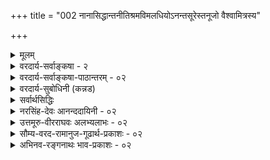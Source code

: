 +++
title = "002 नानासिद्धान्तनीतिश्रमविमलधियोऽनन्तसूरेस्तनूजो वैश्वामित्रस्य"

+++
<details><summary>मूलम्</summary>

नानासिद्धान्तनीतिश्रमविमलधियोऽनन्तसूरेस्तनूजो वैश्वामित्रस्य पौत्रो विततमखविधेः पुण्डरीकाक्षसूरेः ।  
श्रुत्वा रामानुजार्यात्सदसदपि ततस्तत्त्वमुक्ताकलापं व्यातानीद्वेङ्कटेशो वरदगुरुकृपालम्भितोद्दामभूमा ॥ २ ॥
</details>

<details><summary>वरदार्य-सर्वाङ्कषा - २</summary>

[[3]]



कर्तृ-वैशिष्ट्यं प्रतिपादयति, उपादेयत्वोपयोगितया, नानेत्यादिना ।  

**नाना** =अनेके **सिद्धान्ताः** = आस्तिकनास्तिकपक्षभेदाः,  
तेषां **नीतयः** = न्यायाः सत्तर्कदुस्तर्कात्मकाः,  
ताषु **श्रमात्** = परिश्रमात् **विमला** = निर्मला धीः यस्य तादृशस्य  
**अनन्तसूरेः तनूजः**, 

तथा **विततानाम्** = विस्तृतानाम् **मखानाम्** = यज्ञानां **विधाः** = प्रकाराः यस्य, अनेक-यज्ञानुष्ठान-परस्य **वैश्वामित्रस्य** = विश्वामित्रगोत्रोद्भवस्य, इदम् अनन्तसूरेर् अपि विशेषणं वा, **पुण्डरीकाक्षसूरेः** = पुण्डरीकाक्षयज्वनः **पौत्रः**, 

**वरदगुरुः** = वात्स्य-वरदाचार्यनामकः प्राचार्यः, तस्य **कृपया** = अनुग्रहेण **लम्भितः** = प्रापितः **उद्दामः** = निरतिशयः **भूमा** = महत्त्वं यस्य, तादृशः 

**वेङ्कटेशः** = वेङ्कटनाथः,  
**रामानुजार्यात्** =आत्रेयरामानुजाचार्यात्  
(वादिरूपाणां हंसानां कृते **अम्बुवाहः** = मेघः॥) 'वादिहंसाम्बुद' बिरुदात् 'अप्पिल्लार्' इति द्राविड-नामधेयात् स्व-मातुलात् सत् **असदपि** = हेयोपादेयानि सर्वाण्य् अपि **श्रुत्वा** = गुरुमुखादेव गृहीत्वा 

ततः तद्-बलाद् एव **तत्त्वमुक्ता-कलापम्** = एतन्नामकमिमं ग्रन्थं **व्यातानीत्** = अकरोत् । 

असद् अपि श्रुत्वेति पूर्वपक्षाभिप्रायेण ।  
त्यागार्थम् असत्-पदार्थ-ज्ञानम् अप्यावश्यकम् ।  

वरद-गुर्व् इत्य्-आदि । अत्रेयमाख्यायिका -  
आत्रेय-रामानुजाचार्यो ऽयं कदाचित् स्वभागिनेयम् एतद्-ग्रन्थ-कारम्  
अनतीत-पञ्च-हायनं स्व-गुरोः वात्स्य-श्री-वरदाचार्यस्य समीपं सहानयत् ।  
तदात्वे, एतद्-वर्चः-प्रभृति वीक्ष्यातीव-प्रसन्नः परम-गुरुः सः  

> 'प्रतिष्ठापित-वेदान्तः  
प्रतिक्षिप्त-बहिर्-मतः ।  
भूयास् त्रैविद्य-मान्यस् त्वं  
भूरि-कल्याण-भाजनम् ॥' 

इत्य् अन्वग्रहीद् इति । 

तदिदं स्मरत्य् अनेन विशेषणेन ॥ 

[[9]]

तादृश-परम-गुर्व्-अनुग्रहानुरूपं सर्वम् उत्तर-काले समभूद्  
इति ज्ञायते - 

> 'निर्विष्टं यति-सार्वभौम-वचसाम् आवृत्तिभिर् यौवनं  
निर्धूतेतर-पारतन्त्र्य-निरया नीतास् सुखं वासराः ।  
अङ्गीकृत्य सतां प्रसत्तिम्, असतां गर्वोऽपि निर्वापितः  
शेषायुष्य् अपि शेषि-दम्पति-दया-दीक्षाम् उदीक्षामहे ॥' (र.त्र.सा. 32 ) 

इत्यनेनैतद्-ग्रन्थकार-वचनेन । 

> ननु 'नानासिद्धान्त' इति कथम्?  
सिद्धान्तपदं हि अन्तिम-निर्णय-वाचि ।  
निर्णयेऽन्तिमत्वं नाम पुनर्-अविचाल्यत्वम् ।  
तादृशो निर्णयो नाना कथं भवेत् ?  

वस्तुनि विकल्पायोगात् । 

> ननु – 
>
> > परिव्राट्-कामुक-शुनाम्  
एकस्यां प्रमदा-तनौ ।  
कुणपः कामिनी भक्ष्यम्  
इति तिस्रो विकल्पनाः ॥ 
>
> इत्य् एकस्मिन् वस्तुनि विविध-धर्माणां कल्पितत्व-दर्शनात्  
वस्तुनि विकल्पायोगाद् इति कथम्? 

इति चेत्;  
तर्हि मतानि भिद्येरन् कामं मतिभेदात् ।  

> सिद्धान्ताः कथं भिद्येरन् ?  
किं मत-सिद्धान्त-पदे पर्याये ?  

दृश्यन्ते किल सिद्धान्ता नानाविधाः 
इति चेत्,  
तदेव कथमिति पृच्छामः ?  

वयं किं कुर्मः ?  
इति चेत्,  

अयि साधो ! मृदु-मतिं भवन्तं न पृच्छामः ।  
तिष्ठ त्वं किञ्चिदिव पार्श्वतः ।  
भवत्-कूट-स्थान् प्रौढान् एव पृच्छामः ।  
अत्रैवं चिन्त्यताम् । 

'एकस्यां प्रमदातनौ' इत्यनेन किम् उच्यते ?  
एकत्व-प्रमदात्वादिकम् अपि हि धर्मः ।  
किं तेऽपि कल्पिताः?  
अनादि-वासना-कल्पनाधिष्ठान-गतास् ते धर्माः  
कथं ताभिर् एव वासनाभिः कल्प्येरन् ?  
ननु एक एव मृत्-पिण्डः घट-शराव-मणिकादि-नानाविधविकल्पव्यवहारहेतुर्दृश्यत एवेति चेत्; तक एव घटः पटकुड्यकुसूलादिविकल्पहेतुर्भवतु ! न भवेदेव, घटपटादीनामेकोपादानकत्वाभावात् । मृत्पिण्डघटादयस्तु न . तथा, तेषामेकोपादनकत्वादिति चेत्; सत्यम्, आगत एव त्वं समीपम् । किन्तु इह 'पिण्ड' इति मा वोचः, 'मृत्' इत्येव वद । सैव खलूपादानम्, घटादावनुवृत्तिदर्शनात् । पिण्डत्वं तु निवर्तत एव । एवञ्चक्रीडा 

[[4]]


उपादानोपादेयभावस्थले, वस्तुन्यपि विकल्पो भवत्येव कक्ष्याभेदेन । एवमेव 'एकमेवाद्वितीयम्' 'तदैक्षत बहुस्याम्' इत्यादि किल श्रूयते । एवञ्च घटशरावादिकं मृदुपादानकं यथा, तथा घटपटादिकमपि पृथिव्युपादानकमेव । एवञ्च कस्याञ्चित् कक्ष्यायां घटपटौ भिन्नोपादानकौ । कस्याञ्चित्तु एकोपादानकौ । एवं मृत् घटोऽपि भवेत्, शरावोऽपि भवेत् । अतश्च उपादानोपादेयभावस्थले कक्ष्याभेदेन विविधाः कल्पा भवन्त्येव । अत एव च तत्तत्कक्ष्यादृष्ट्या अधिकारिभेदेन सिद्धान्ता अपि भिद्येरन् । सर्वं यत्रैकं भवति स एव तु परमः सिद्धान्तः एकः । स तु सविशेषाद्वैतमित्युक्तमनुपदम् अत्रैव सर्वश्रुतिसमन्वयात् । अन्येऽपि सन्ति पराः, परतराश्च सिद्धान्ताः । परमस्तु सिद्धान्त एक एव । अतः परपरतरदृष्ट्या 'नानासिद्धान्त' इत्यभिधानं युक्ततरम् । एवं तत्तत्सिद्धान्तानां पूर्वोत्तरावध्योरनिर्णयादेव कलहः प्रायः पण्डितानामप्येकदेशदर्शिनाम् 'अन्धदृष्टगज' न्यायेन । समग्रदर्शिनां तु 'सर्वं न्याय्यं युक्तिमत्त्वात् विदुषां किमशोभनम्' (भाग. 11-22-25) इत्यैकरस्यं भगवानेवाह । तर्हि परमतखण्डनादीनां का प्रसक्तिरिति चेत्, कुत्रचिन्मर्यादाप्रदर्शनाय, कुत्रचित् ' न हि निन्दा' न्यायेन वा विचारः कर्तव्यो भवति परमसिद्धान्तस्वरूपप्रदर्शनाय, न तु वैतण्डिकवत् खण्डनैदंपर्येण । अधिकं तत्तत्प्रकरणे भविष्यति ॥ २ ॥
</details>

<details><summary>वरदार्य-सर्वाङ्कषा-पाठान्तरम् - ०२</summary>

कर्तृवैशिष्ट्यं प्रतिपादयति उपादेयत्वोपयोगितया - नानेत्यादिना । नाना = अनेके सिद्धान्ताः = आस्तिकनास्तिकपक्षभेदाः, तेषां नीतयः = न्यायाः = सत्तर्कदुस्तर्कात्मकाः, तासु श्रमात्‌ = परिश्रमात्‌ विमला = निर्मला धीः यस्य, तादृशस्य अनन्तसूरेः तनूजः, तथा विततानाम्‌ = विस्तृतानाम्‌ मखानाम्‌ = यज्ञानां विधयः = प्रकाराः यस्य, अनेकयज्ञानुष्ठानपरस्य वैश्वामित्रस्य = विश्वामित्रगोत्रोद्भवस्य, इदम् अनन्तसुरेरपि विशेषणं वा, पुण्डरीकाक्षसूरेः = पुण्डरीकाक्षयज्वनः पौत्रः, वरदगुरुः = वात्स्यवरदाचार्यनामकः प्राचार्यः, तस्य कृपया = अनुग्रहेण लम्भितः = प्रापितः उद्दामः = निरतिशयः भूमा = महत्त्वं यस्य, तादृशः वेङ्कटेशः = वेङ्कटनाथः, रामानुजार्यात्‌ = आत्रेयरामानुजाचार्यात्‌ 'वादिहंसाम्बद'बिरुदात्‌ 'अप्पिल्लार्' इति द्राविडनामधेयात्‌ स्वमातुलात्‌ सत्‌ असदपि = हेयोपादेयानि सर्वाण्यपि श्रुत्वा = गुरुमुखादेव गृहीत्वा, ततः तद्बलादेव तत्त्वमुक्ताकलापम्‌ = एतन्नामकमिमं ग्रन्थं व्यातानीत्‌ = अकरोत्‌ । असदपि श्रुत्वेति पूर्वपक्षाभिप्रायेण । त्यागार्थम्‌ असत्पदार्थज्ञानमप्यावश्यकम्‌ । वरदगुर्वित्यादि । अत्रेयमाख्यायिका - आत्रेयरामानुजाचार्योऽयं कदाचित्‌ स्वभागिनेयम्‌ एतद्ग्रन्थकारम्‌ अनतीतपञ्चहायनं स्वगुरो: वास्यश्रीवरदाचार्यस्य समीपं सहानयत् । तदात्वे एतद्वर्चःप्रभृति वीक्ष्यातीवप्रसन्नः परमगुरुः सः 'प्रतिष्ठापितवेदान्तः प्रतिक्षिप्तबहिर्मतः । भूयास्त्रैविद्यमान्यस्त्वं भूरिकल्याणभाजनम् ॥' इत्यन्वग्रहीदिति । तदिदं स्मरत्यनेन विशेषणेन ॥  
तादृशपरमगुर्वनुग्रहानुरूपं सर्वमुत्तरकाले समभूदिति ज्ञायते - 'निर्विष्टं यतिसार्वभौमवचसामावृत्तिभिर्यौवनं निर्धूतेतरपारतन्त्र्यनिरया नीतास्सुखं वासराः । अङ्गीकृत्य सतां प्रसत्तिमसतां गर्वोऽपि निर्वापितः शेषायुष्यपि शेषिदम्पतिदयादीक्षामुदीक्षामहे ॥'(र.त्र.शा.३२) इत्यनेनैतद्ग्रन्थकारवचनेन ॥  
ननु 'नानासिद्धान्त' इति कथम्‌? सिद्धान्तपदं हि अन्तिमनिर्णयवाचि । निर्णयेऽन्तिमत्वं नाम पुनरविचाल्यत्वम्‌ । तादृशो निर्णयो नाना कथं भवेत्‌? वस्तुनि विकल्पायोगात्‌ । ननु -   
परिव्राट्कामुकशुनामेकस्यां प्रमदातनौ । कुणपः कामिनी भक्ष्यमिति तिस्रो विकल्पनाः ॥  
इत्येकस्मिन्‌ वस्तुनि विविधधर्माणां कल्पितत्वदर्शनात्‌ वस्तुनि विकल्पायोगादिति कथम्‌? इति चेत्‌ तर्हि मतानि भिद्येरन् कामं मतिभेदात्‌ । सिद्धान्ताः कथं भिद्येरन्‌? किं मतसिद्धान्तपदे पर्याये? दृश्यन्ते किल सिद्धान्ता नानाविधाः इति चेत्‌, तदेव कथमिति पृच्छामः? वयं किं कुर्मः? इति चेत्‌, अयि साधो ! मृदुमतिं भवन्तं न पृच्छामः । तिष्ठ त्वं किञ्चिदिव पार्श्वतः । भवत्कूटस्थान्‌ प्रौढानेव पृच्छामः । अत्रैव चिन्त्यताम्‌ । 'एकस्यां प्रमदातनौ' इत्यनेन किमुच्यते? एकत्वप्रमदात्वादिकमपि हि धर्मः । किं तेऽपि कल्पिताः? अनादिवासनाकल्पनाधिष्ठानगतास्ते धर्माः कथं ताभिरेव वासनाभिः कल्प्येरन्‌? ननु एक एव मृत्पिण्डः घटशरावमणिकादिनानाविधविकल्पव्यवहारहेतुर्दृश्यत एवेति चेत्‌; तर्ह्येक एव घटः पटकुड्यकृसूलादिविकल्पहेतुर्भवतु ! न भवेदेव, घटपटादीनामेकोपादानकत्वाभावात्‌ । मृत्पिण्डघटादयस्तु न तथा, तेषामेकोपादनकत्वादिति चेत्‌; सत्यम्‌, आगत एव त्वं समीपम्‌ । किन्तु इह 'पिण्ड' इति मा वोचः, 'मृत्‌' इत्येव वद्‌ । सैव खलूपादानम्‌, घटादावनुवृत्तिदर्शनात्‌ । पिण्डत्वं तु निवर्तत एव । एवञ्च उपादानोपादेयभावस्थले, वस्तुन्यपि विकल्पो भवत्येव कक्ष्याभेदेन । एवमेव 'एकमेवाद्वितीयम्‌' 'तदैक्षत बहुस्याम्‌' इत्यादि किल श्रूयते । एवञ्च घटशरावादिकं मृदुपादानकं यथा, तथा घटपटादिकमपि पृथिव्युपादानकमेव । एवञ्च कस्याञ्चित्‌ कक्ष्यायां घटपटौ भिन्नोपादानकौ । कस्याञ्चित्तु एकोपादानकौ । एवं मृत्‌ घटोऽपि भवेत्‌, शरावोऽपि भवेत्‌ । अतश्च उपादानोपादेयभावस्थले कक्ष्याभेदेन विविधाः कल्पा भवन्त्येव । अत एव च तत्तत्कक्ष्यादृष्ट्या अधिकारिभेदेन सिद्धान्ता अपि भिद्येरन्‌ । सर्वं यत्रैकं भवति स एव तु परमः सिद्धान्तः एकः । स तु सविशषद्वैतमित्यक्तमनुपदम्‌; अ्रैव सर्वश्रुतिसमन्वयात्‌ । अन्येऽपि सन्ति पराः, परतराश्च सिद्धान्ताः । परमस्तु सिद्धान्त एक एव । अतः परपरतरद्ष्ट्या 'नानासिद्धान्त' इत्यभिधानं युक्ततरम्‌ । एवं तत्तत्सिद्धान्तानां पूर्वोत्तरावध्योरनिर्णयादेव कलहः प्रायः पण्डितानामप्येकदेशदर्शिनाम्‌ 'अन्धदृष्टगज' न्यायेन । समग्रदर्शिनां तु 'सर्वं न्याय्यं युक्तिमत्वात्‌ विदुषां किमशोभनम्‌' (भाग.११-२२-२५) इत्यैकरस्यं भगवानेवाह । तर्हि परमतखण्डनादीनां का प्रसक्तिरिति चेत्‌, कुत्रचिन्मर्यादाप्रदर्शनाय, कुत्रचित्‌ 'न हि निन्दा'न्यायेन वा विचार: कर्तव्यो भवति परमसिद्धान्तस्वरूपप्रदर्शनाय, न तु वैतण्डिकवत्‌ खण्डनैदंपर्येण । अधिकं तत्तत्प्रकरणे भविष्यति ॥ २ ॥
</details>

<details><summary>वरदार्य-सुबोधिनी (कन्नड)</summary>

ग्रन्थकाररु तम्म उद्देश मत्तु वैशिष्ट्यवन्नु विवरिसुत्तारॆ - नानासिद्धान्तनीतिश्रमविमलधियः वैश्वामित्रस्य अनन्तसूरेः तनूजः - अनेकविधसिद्धान्त नीतिगळल्लि परिश्रमदिन्द स्वच्छवाद बुद्धियन्नुळ्ळवराद विश्वामित्रगोत्रद अनन्तसूरिय पुत्रनू, विततमखविधेः पुण्डरीकाक्षसूरेः पौत्रः - अनेक यज्ञगळन्नु माडिद पुण्डरीकाक्षसूरिय पौत्रनू, वरदगुरुकृपालम्भितोद्दाम भूमा - वात्स्यवरदाचार्यरु (नडादूर् अम्माळ्) ऎम्ब तन्न परमाचार्यर कृपॆयिन्द प्राप्तवाद निस्सीमवैभववन्नुळ्ळ, वेङ्कटीशः - वेङ्कटनाथनु, रामानुजार्यात् सदसदपि श्रुत्वा - आत्रेय रामानुजाचार्य(किडाम्बि अप्पुळ्ळार्)रिन्द ऒळ्ळॆयदु कॆट्टद्दॆल्लवन्नू (गुणदोषगळॆल्लवन्नू) उपदेशदिन्द तिळिदु, ततः तत्त्वमुक्ताकलापं व्यातानीत् - अदर बलदिन्द तत्त्वमुक्ताकलापवन्नु रचिसिदनु.  
    
ई आचार्यरिगॆ दॊड्डवरिट्ट हॆसरु वेङ्कटनाथ. उळिदॆल्लवू इवर बिरुदुगळु. भगवद्रामानुजरु, कुरुकेशरु, विष्णुचित्तरु, वात्स्य वरदाचार्यरु, आत्रेय रामानुजाचार्यरु, वेदान्तदेशिकरु ऎम्ब क्रमदल्लि गुरुरम्परॆयु इरुवुदु. इवर परमाचार्यराद वात्स्य वरदाचार्यरु (नडादूर् अम्माळ्) चिक्कवयस्सिनल्लि इवरन्नु नोडि भविष्यवन्नरितु 'प्रतिष्ठापितवेदान्तः प्रतिक्षिप्तबहिर्मतः । भूयास्त्रैविद्यमान्यस्त्वं भूरिकल्याणभाजनं ॥' (सकल दुर्मतगळन्नु निर्मूलन माडि वेदान्तसिद्धान्तवन्नु स्थापिसि ऎल्ल श्रेयस्सुगळिगू नीनु पात्रनागुवागु) ऎन्दु आशीर्वाद माडिदरॆन्दु इवर चरित्रॆयल्लिदॆ. इदन्नु 'वरदगुरुकृपालम्भितोद्दामभूमा' ऎम्ब विशेषण तिळिसुत्तदॆ ॥ २ ॥
</details>

<details><summary>सर्वार्थसिद्धिः</summary>

चिकीर्षितस्य श्रद्धेयत्वाय वक्तृसंप्रदायवैलक्षण्यं दर्शयति - नानेति । सत् - प्रामाणिकं मुमुक्षोरुपादेयं च; तदन्यदसत् । सतस्सत्त्वेनासतश्चासत्त्वेन श्रवणमिहेष्टम्, ततः - श्रवणादेव हेतोः ॥२॥
</details>

<details><summary>नरसिंह-देवः आनन्ददायिनी - ०२</summary>

ननु प्रारिप्सितं विहाय नानासिद्धान्तेत्यादिना स्वमहिमवर्णनमनुचितमित्यत्राह - चिकीर्षितस्येति । सदसतोर्वैपरीत्येन श्रवणे श्रद्धेयत्वं न स्यादित्यत्राह - सत इति । व्यातानीदिति - आशंसायाम्; कर्तुमाशंसत इत्यर्थः । सङ्कल्पमात्रेण ग्रन्थस्य सिद्धत्वं मत्वा भूतनिर्देशः ॥ २ ॥
</details>

<details><summary>उत्तमूरु-वीरराघवः अलभ्यलाभः - ०२</summary>

सत्संप्रदायरिनद्धार्थानां सर्वेषामत्र यथावद्ग्रहणं भवतीति ग्राहयितुं स्वतातपादस्वपितामहस्वचार्यतदाचार्य ज्ञानशीलादिवेदनेन स्वस्याऽऽप्ततमत्वमावेदयति नानेति। "व्यतानीदित्याशंसायाम् । कर्तुमाशंसत इत्यर्थः । संकल्पमात्रेण सिद्धिं मत्वा वा भूतनिर्देशः? इति आ. दा. । यद्वा चिकीर्षितं ग्रन्थं करणानन्तरं पश्यद्भिर्यत् मनस्यनुसंधेयम्, तत् श्लोकद्वयेन दर्शयति नानेत्यादिना । अतो भाव्यनुसंधानवेलायां ग्रन्थस्य भूतत्वात् व्यातानीदिति निर्देशः । नानाविधानां स्वसिद्धान्तानां स्थापिका नीतयो यावद्दूरं गत्वा श्राम्यन्ति, ताद्दूरचिन्तया तच्छ्रमावगमेन सिद्धान्ते निर्मला धीर्यस्य । वैश्वामित्रस्येति च अनन्तसूरेर्विशेषणम् । सर्वं विशेषणमुभयान्वयि वा । रामानुजार्यात् आत्रेयात् स्वमातुलात् । विशिष्टयोः पुत्रपौत्रो भवन्नपि मातुलादश्रौषीदित्यनेनैव मातुलस्य तदतिशयितज्ञानानुष्ठानादिसिद्धिरित्याशयेन एतद्विशेषणानुक्तिः । भगवद्रामानुजोऽपर इति सूचनाच्च । चैत्रार्द्राजन्मभाक्त्वं चोभयोः । आचार्योपदिष्टसर्वगहनार्थधारणनैपुण्यं स्वस्य यन्मूलकं तं विशेषमाह वरदेति । वात्स्यवरदाचार्यः उक्तरामानुजार्यगुरुः । बाल्ये पञ्चवयस्कत्वदशातः प्रागेव देशिकस्य धारणसामर्थ्यमुपलभ्यायं तेनानुगृहीतः, "प्रतिष्ठापितवेदान्तः" ६ इत्यादिरीत्येति निश्चप्रचमेतत् । उद्दामः सर्वातिशायी भूमा बुद्धिवैशाल्यं यस्य सः । तदन्यदिति । अप्रामाणिकं मुमुक्ष्वनुपादेयञ्च परसिद्धान्तभूतमसत्त्वेन श्रुत्वेत्यर्थः । इदमिदमेवं खण्डनीयमित्यपि आचार्योपदिष्टमिति भावः ॥ (२) ॥
</details>

<details><summary>सौम्य-वरद-रामानुज-गूढार्थ-प्रकाशः - ०२</summary>

वक्तृसम्प्रदायेति । वक्तृसम्प्रदाययोर्वैलक्षण्यं, वक्तुः सम्प्रदायवैलक्षण्यं वेति । प्रामाणिकं मुमुक्षोरुपादेयं चेति । सच्छब्दो विद्यमानवाची, सामीचीन्यवाची वेति भावः । श्रुत्वा = (इमे?) पदार्थाः प्रामाणिकाः, एतेषु च अयं पदार्थो मुमुक्षोरुपादेय इति श्रुत्वेत्यर्थः । अन्यदिति । अप्रामाणिकं मुमुक्षोरनुपादेयं च । ननु सत्संप्रदायादसच्छ्रवणं व्याहतम्; अत्राह असतश्चासत्त्वेन श्रवणमिति । ननु ततश्शब्दस्य आनन्तर्यपरत्वे श्रुत्वा इत्यनेन पोनरुक्त्यं स्यादित्यत्राह तत इति ॥ ॥ २ ॥
</details>

<details><summary>अभिनव-रङ्गनाथः भाव-प्रकाशः - ०२</summary>

तत्वार्थाधिगमसूत्रेषु - पञ्चेन्द्रियाणि । द्विविधानि । निर्वृत्त्युपकरणे द्रव्येन्द्रियम् । लब्द्ध्युपयोगौ भावेन्द्रियम् । स्पर्शनरसनघ्राणचक्षुश्श्रोत्राणि । (२-अ १५-२०) इतीन्द्रियद्वैविध्यमभिधाय स्पर्शरसगन्धवर्णशब्दास्तदर्थाः (२-अ २१) इत्युक्तम् । अत्र राजवार्तिके भट्टाकलङ्कः - स्पर्शादीनां कर्मभावसाधनत्वं द्रव्यपर्यायविवक्षोपपत्तेः । स्पर्शादीनामानुपूर्व्येण निर्देश इन्द्रियक्रमाभिसम्बन्धार्थो वेदितव्यः इति । इन्द्रियक्रमाभिसम्बन्धार्थः - स्पर्शश्च रसश्च गन्धश्च वर्णश्च शब्दश्च स्पर्शरसगन्धवर्णशब्दा इत्यानुपूर्व्येण निर्देशः स्पर्शनादिभिरिन्द्रियैः क्रमेणाभिसंबन्धो यथा स्यात् इति । एते पुद्गलद्रव्यस्य गुणा अविशेषेण वेदितव्याः । अत्र केचिद्विशिष्य तान् कल्पयन्ति - रूपरसगन्धस्पर्शवती पृथिवी । रूपरसस्पर्शवत्य आपो द्रवाः स्रिग्धाश्च । तेजो रूपस्पर्शवत् । वायः स्पर्शवानिति । तदयुक्तं - रूपादिमान् वायुः स्पर्शवत्त्वात् घटवत् । तेजोऽपि रसगन्धवत् रूपवत्त्वात् गुडवत् । आपोऽपि गन्धवत्यः रसवत्त्वादाम्रफलवत् । किञ्च अबादिषु गन्धादीनां साक्षादुपलब्धेश्च । पार्थिवपरमाणुसंयोगादुपलब्धिरिति चेन्न; विशेषहेत्वभावात् । नात्र विशेषहेतुरस्ति पार्थिवपरमाणूनामेते गुणाः संसर्गात्त्वन्यत्रोपलभ्यन्ते; न त्वबादीनामिति । वयं ब्रूमहे - तद्गुणाः तत्रोपलब्धेरिति । यदि हि संयोगादुपलब्धिः कथ्यते रसाद्युपलब्धिरपि संयोगादेव कल्प्यताम् । नच पृथिव्यादीनां जातिभेदोऽस्ति; पुद्गलजातिमजहन्तः परमाणुस्कन्धविशेषा निमित्तवशाद्विश्वरूपतामापद्यन्त इति दर्शनात् । दृश्यते हि पृथिव्याः कारणवशाद्द्रवता । द्रवाणां चापां करकात्मभावेन घनभावो दृष्टः । घनश्च द्रवभावः । तेजसोऽपि मषीभावः । वायोरपि दृष्टा रूपादयः । कथं गम्यते इति चेत्; परमाणुषु तेषां रूपादीनां कथं गतिः? तत्कार्येषु दर्शनादनुमानमिति चेत्? इहापि तत एव वेदितव्यम् । इति । एतद्वार्तिकार्थमनुवदति - मूले\* पृथ्व्या इत्यादि । तत्र पुद्गलस्येति शेषः ।  
उक्तं चेति .... उदाहृतसूत्रादौ 'स्पर्शरसगन्धवर्णवन्तः पुद्गलाः । शब्दबन्धसौम्यस्थौल्यसंस्थानभेदतमश्छायातपोद्योतवन्तश्च । अणवः स्कन्धाश्च । भेदसंघातेभ्य उत्पद्यन्ते । भेदादणुः । भेदसंघाताभ्यां चाक्षुषः (५ अ २३-२८) इत्यादिसूत्रेषूक्तमित्यर्थः । अत्र प्रथमसूत्रश्लोकवार्तिके विद्यानन्दः -  
अथ स्पर्शादिमन्तस्स्युः पुद्गला इति सूचनात् ।  
क्षित्यादिजातिभेदानां प्रकल्पननिराकृतिः ॥   
पृथिव्यप्तेजोवायवो हि पुद्गलस्य पर्यायाः स्पर्शादिमत्त्वात् ये न तत्पर्यायास्ते न स्पर्शादिमन्तो दृष्टाः यथाऽऽकाशादयः स्पर्शादिमन्तश्च पृथिव्यादयः इति तज्जातिभेदानां निराकरणं सिद्धम् । नन्वयं पक्षाव्यापको हेतुः स्पर्शादिः; जले गन्धाभावात् तेजसि गन्धरसयोः वायौ गन्धरसरूपाणामनुपलब्धेरिति ब्रुवाणं प्रत्याह -  
नाभावोऽन्यतमस्यापि स्पर्शादीनामदृष्टितः ।  
तस्यानुमानसिद्धत्वात् स्वाभिप्रेतार्थतत्ववत् ॥ इत्याह । \*पुद्गलाख्यमिति । पुद्गलशब्दः पारिभाषिकः यौगिको वा । यथाह - 'अजीवकाया धर्माधर्माकाशपुद्गलाः' इति । तत्त्वार्थराजवार्तिके (५–१) भट्टाकलङ्कः - धर्मादयस्संज्ञास्सामयिक्यः । क्रियानिमित्ता वा इत्यारभ्य पूरणगलनान्वर्थसंज्ञत्वात्पुद्गलः । यथा भासं करोति भास्कर इति भासनार्थमन्तर्नीय भास्करसंज्ञाऽन्वर्था प्रवर्तते तथा भेदात्संघाताद्भेदसंघाताभ्यां पूर्यन्ते गलन्ते चेति पूरणगलनात्मिकां क्रियामन्तर्भाव्य पुद्गलशब्दोऽन्वर्थः पृषोदरादिषु निपातितः । यथा शवशायनं श्मशानमिति । पुङ्गिलनाद्वा - अथवा पुमांसो जीवाः तैः शरीराहारविषयकरणादिभावेन गिल्यन्त इति पुद्गला इति ।  
\*अव्यवस्थितक्रमान् भिन्नाभिन्नस्वभावान् विचित्रपर्यायानिति । तथाहि - 'गुणपर्यायवद्द्रव्यम्' इति सूत्रे राजवार्तिके भट्टाकलङ्कः - द्रव्यस्य द्वावात्मानौ सामान्यं विशेषश्चेति । तत्र सामान्यमुत्सर्गो गुण इत्यनर्थान्तरम् । विशेषो भेदः पर्याय इति पर्यायशब्दः । तदुभयसमुदितं रूपं द्रव्यमित्युच्यते । गुणा एव पर्याया इति वा निर्देशः । द्रव्यस्य परिणमनं पर्यायः । तद्भेदा एव गुणाः न भिन्नजातीया इति । 'द्रव्याश्रया निर्गुणा गुणाः' इति सूत्रे च; नित्यं द्रव्यमाश्रित्य ये वर्तन्ते ते गुणाः । पर्यायाः पुनः कादाचित्काः इति न तेषां ग्रहणम् । तेनान्वयिनो धर्मा गुणा इत्युक्तं भवति । तद्यथा जीवस्यास्तित्वादयः ज्ञानदर्शनादयश्च । पुद्गलस्याचेतनत्वादयो रूपादयश्चेति । पर्यायाः पुनर्घटज्ञानादयः कपालादिविकाराश्चेत्याह । पर्यायस्वरूपनिरूपणपरं च 'तद्भावः परिणामः' इति सूत्रम् (४-१-२) । अत्र राजवार्तिकं - गुणा द्रव्यादर्थान्तरभूताः इति  
केषाञ्चिद्दर्शनं; तत्किं भवत्संमतं? नेत्याह । यद्यपि कथञ्चिद्व्यपदेशादिभेदहेत्वपेक्षया द्रव्यादन्ये तद्व्यतिरेकात्तत्परिणामाच्चानन्ये । यद्येवं स उच्यतां कः परिणामः इति? तन्निश्चयार्थमिदमुच्यते - तद्भावः परिणामः । धर्मादीनां येनात्मना भवनं स तद्भावः परिणामः । तत्स्वरूपं व्याख्यातं इति । 'वर्तना परिणामः' इत्यादौ च 'एकस्मिन् अविभागिनि समये धर्मादीनि द्रव्याणि षडपि स्वपर्यायैरादिमदनादिमद्भिरुत्पादात्ययध्रौव्यविकल्पैर्वर्तन्त इति कृत्वा तद्विषया वर्तना' 'द्रव्यस्य स्वजात्यपरित्यागेन प्रयोगविस्रसालक्षणो विकारः परिणामः' । 'द्रव्यस्य चेतनस्येतरस्य वा द्रव्यार्थिकनयस्य अविवक्षातो न्यग्भूतां स्वां द्रव्यजातिमजहतः पर्यायार्थिकनयार्पणात् प्राधान्यं बिभ्रता केनचित् पर्यायेण प्रादुर्भावः पूर्वपर्यायनिवृत्तिपूर्वको विकारः प्रयोगविस्रसालक्षणः परिणाम इति प्रतिपत्तव्यः । तत्र प्रयोगः - पुद्गलविकारः । तदनपेक्षा विक्रिया विस्रसा । तत्र परिणामो द्विविधः अनादिरादिमांश्च । अनादिर्लोकसंस्थानमन्दराकारादिः । आदिमान् प्रयोगजो वैस्रसिकश्च । तत्र चेतनस्य द्रव्यस्यौपशमिकादिर्भावः कर्मोपशमाद्यपेक्षोऽपौरुषेयत्वात् वैस्रसिक इत्युच्यते । ज्ञानशीलभावनादिलक्षणः आचार्यादिपुरुषप्रयोगनिमित्तत्वात् प्रयोगजः । अचेतनस्य च मृदादेः घटसंस्थानादिपरिणामः कुलालादिपुरुषप्रयोगनिमित्तत्वात्प्रयोगजः । इन्द्रधनुरादिनानापरिणामो वैस्रसिकः । तथा धर्मादेरपि परिणामो योज्यः इति । एवं श्लोकवार्तिकमपि -   
गुणवद्द्रव्यमित्युक्तं सहानेकान्तसिद्धये । तथा पर्यायवद्द्रव्यं क्रमानेकान्तवित्तये ॥ ३८ ॥  
तद्भावः परिणामोऽत्र पर्यायः प्रतिवर्णितः । गुणात्सहभुवो भिन्नः क्रमवान् द्रव्यलक्षणम् ॥   
पर्याय एवं च द्वेधा सहक्रमविवर्तितः । शुद्धाशुद्धत्वभेदेन यथा द्रव्यं द्विधोदितम् ॥ (४२सू) इति । उत्पादव्ययध्रौव्ययुक्तं सत् (५-२९) इति सूत्रे उत्पादादीनां द्रव्यस्य च उभयथा लक्ष्यलक्षणभावानुपपत्तिरिति चेन्न; 'अन्यत्वानन्यत्वं प्रत्यनेकान्तोपपत्तेः' इत्यादौ भिन्नाभिन्नत्वं व्यक्तं राजवार्तिके - 'स्यान्मतम्; उत्पादव्ययध्रौव्याणि द्रव्यादर्थान्तरभूतानि वा स्युः अनर्थान्तरभूतानि वा? यद्यर्थान्तरभावः कल्प्येत तानिव सत्वानि ततोऽन्यत्वात् द्रव्यत्वाभावस्स्यात् । तदभावे च निराधारत्वादुत्पादादीनामभावः इति लक्ष्यलक्षणभावो नोपपद्यते । न हि असतां वन्ध्यापुत्राकाशकुसुमादीनां लक्ष्यलक्षणभावोऽस्ति । अथानर्थान्तरत्वमिष्येत लक्ष्यमेव लक्षणमिति दृष्टविरोधस्स्यादिति; तन्न; किं कारणं? अन्यत्वानन्यत्वं प्रत्यनेकान्तोपपत्तेः । पर्यायिणः पर्यायाणां च स्यादन्यत्वं स्यादनन्यत्वंम् । यथैकस्य मनुष्यस्य जातिकुलरूपादिभिः अविशिष्टस्य अनेकसम्बन्धान्तराविर्भूतपितृपुत्रभ्रातृभागिनेयादयो धर्माः परस्परतो विशिष्टा उपलभ्यन्ते; न तेषां भेदात्तस्य भेदः । नापि तस्याभेदात्तेषामभेदः । ततः पितृत्वादिशक्त्यपेक्षया नाना मनुष्यत्वापेक्षया न पृथक् । तथा द्रव्यस्यापि बाह्याभ्यन्तरहेतुविशेषापादिताः पर्यायाः कथञ्चिद्भिन्नाः द्रव्यार्पणात्कथञ्चिदभिन्ना इति नासत्त्वं लक्ष्यलक्षणभावाभावः । तस्मादुत्पादादित्रयैक्यवृत्तिः सत्ता तद्युक्तं द्रव्यमित्यवसेयम् । अत्राह - द्रव्यस्यात्मभूतोऽन्वयो धर्मः । पर्यायोऽप्यात्मभूतो द्रव्यस्येति तन्निवृत्तिवद्द्रव्यनिवृत्तिकल्पनायामुच्छेदप्रसङ्ग इति, अत्र ब्रूमहे - स्यादेतदेवं; यदि क्रमेण पिण्डघटकपालादिवद्रूपिद्रव्याजीवानुपयोगत्वादिलक्षणः परिणामः कादाचित्कस्स्यात्; यतः सत्यपि व्ययोत्पादवत्त्वे पर्यायाणां 'तद्भावाव्ययं नित्यम्' (३०सू) । किं अध्यवस्यामः । द्रव्यमिति वाक्यशेषः । तद्भाव इत्युच्यते; कस्तद्भावः? 'प्रत्यभिज्ञानहेतुना तद्भावः । तदेवेदमिति स्मरणं प्रत्यभिज्ञानम् । तदकस्मान्न भवति इति योऽस्य हेतुः स तद्भावः । भवनं भावः तस्य भावस्तद्भावः इति । यद्व्येति उत्पद्यते च तत्सन्नित्यं चेत्यतिसाहसमेतत् दुरुपपादत्वात् कथं श्रद्धीयत इति; अत्रोच्यते; श्रद्धेहि; व्ययोत्पादवत्सु पर्यायेषु अव्यभिचारिणि सन्नित्यत्वे स्त इति । कुतः? यस्माद्द्रव्यार्थिकपर्यायार्थिकनयसंभवे अन्यतरविवक्षावशात् यथोक्ते उभे अपि । 'अर्पितानर्पितसिद्धेः (३१) । धर्मान्तरविवक्षाप्रापितप्राधान्यमर्पितम् - अनेकात्मकस्य वस्तुनः प्रयोजनवशाद्यस्यकस्यचिद्धर्मस्य विवक्षायां प्रापितप्राधान्यमर्थरूपमर्पितमुपनीतमिति यावत् । 'तद्विपरीतमनर्पितम्' प्रयोजनाभावात् सतोऽप्यविवक्षा भवतीत्युपसर्जनीभूतमनर्पितमित्युच्यते । अर्पितं चानर्पितं च अर्पितानर्पिते । ताभ्यां सिद्धे सन्नित्यत्वे अर्पितानर्पिताभ्यां सिद्धे सन्नित्यत्वे अर्पितानर्पितसिद्धिः । तद्यथा - मृत्पिण्डः रूपिद्रव्यमित्यर्पितस्स्यान्नित्यः तदर्थापरित्यागात् । अनेकधर्मपरिणामिनोऽर्थस्य धर्मान्तरविवक्षाव्यापारात् रूपिद्रव्यात्मनानर्पणात् मृत्पिण्ड इत्येवमर्पितं पुद्गलद्रव्यं स्यादनित्यं तस्य पर्यायस्याध्रुवत्वात् । तत्र यदि द्रव्यार्थिकनयविषयमात्रपरिग्रहः स्यात् व्यवहारलोपः; तदात्मकवस्त्वभावात् । यदि पर्यायार्थिकनयगोचरमात्राभ्युपगमः स्यात् लोकयात्रा न सिद्ध्यति; तथाविधस्य वस्तुनोऽसद्भावात् । तावेकत्रोपसंहृतौ लोकयात्रासमर्थो भवतः । तदुभयात्मकस्य वस्तुनः प्रसिद्धेः । इत्येवमर्पितानर्पितव्यवहारसिद्धे सन्नित्यत्वे इति । उदाहृतग्रन्थसंदर्भे पर्यायाणां विचित्रत्वं तेषामेव गुणानाम् अक्रमत्वमपि स्फुटम् । सहभवगुणात्मकपर्यायाभिप्रायेण मूले 'स्पर्शादिभेद' इत्युक्तं । क्रमभवपर्यायतात्पर्येण 'द्रवमृदुकठिनीभावभेदः' इति । एतद्विषयेऽप्यव्यवस्थितक्रमत्वं 'नित्यावस्थितान्यरूपाणि' (५-४-२) इति सूत्रेण गम्यते । यथाऽऽह विद्यानन्दः -   
द्रव्यार्थिकनयात्तानि नित्यान्येवान्वितत्वतः । अवस्थितानि साङ्कर्यस्यान्योन्यं शश्वदस्थितेः । ततो द्रव्यान्तरस्यापि द्रव्यषट्कादभावतः ॥  
तत्पर्यायानवस्थानानित्यत्वे पुनरर्थतः । इति । परिणामस्त्रिविधः सदृशः विसदृशः सदृशविसदृशश्चेति । तत्र गोत्वादिः सदृशपरिणामस्सामान्यम् । विसदृशपरिणामो विशेषः खण्डत्वादिः । नाशः प्रागभावश्चायमेव । सदृशविसदृशपरिणामश्च मृत्कपालघटाद्युपादानोपादेयभावस्थले सर्वत्रेति बोध्यम् ।  
\*लाघवयुक्तीति - बाधकं प्रमाणं चोदाहृतानुमानं स्याद्वादागमश्चेति भावः । द्रव्यैक्यमिति मूले अविशेषाद्द्रव्यपर्याययोरप्यैक्यं विवक्षितं प्रतीयते; तथा सति सिद्धान्तिनोऽपि जैनमतप्रवेशापत्तिः । अजामेकामित्यादिश्रुतिभिर्नित्यतयाऽङ्गीकृतायाः प्रकृतेरुत्पादविनाशाभ्युपगमेन ब्रह्मजीवयोः कार्यत्वाङ्गीकारेणोत्पादविनाशयोरकामेनापि स्वीकारस्यावश्यकत्वेन उत्पादव्ययध्रौव्याणामेकत्राङ्गीकारात् इति शङ्कां निराचिकीर्षुः कारणकार्यद्रव्ययोरैक्यं द्रव्यैक्यमिति मूले विवक्षितमित्याह - \*त्रिगुणद्रव्यमिति 'सन्ति प्रागप्यवस्थाः' इत्यत्र अद्रव्यसरे च द्रव्यपर्याययोरभेदो निरसिष्यते । तत एव च सिद्धान्ते जैनमताद्विशेषो व्यक्तीभविष्यति । तथाहि - जैनाः खलु वस्तुनः स्थिरत्वे करणाकरणयोरेकत्र समावेशप्रसङ्ग इति भयात् सत्त्वेन वस्तुसामान्यं क्षणिकं वदतां बौद्धानां प्रतिद्वन्द्विनः स्थिरं द्रव्यपर्यायार्थिकनयभेदेन विरुद्धानेकधर्मात्मकं वस्तु अभ्युपगच्छन्त्यनेकान्तवादिनः । अन्ये च नैयायिकादयो दार्शनिकाः विरुद्धानामपि धर्माणां देशकालाद्यवच्छेदकभेदेनैकत्र वृत्तिमङ्गीकृत्य स्थिरं वस्तु साधयन्ति । एवं स्थिते द्रव्यं नित्यं पर्यायस्यैवोत्पादो विनाशश्चेति द्रव्यांश एव सत्कार्यवादः द्रव्यपर्याययोर्भेद एवेति सिद्धान्ते विशेषणविशेष्यतत्सम्बन्धेषु सम्बन्ध्युभयात्मके विशिष्टवस्तुनि विशेषणान्तर्भावेन पर्याप्तधर्मावच्छेदेन उत्पादविनाशाङ्गीकारेऽपि तद्भिन्नधर्भावच्छेदेन शुद्धे तदनङ्गीकारः इत्यवच्छेदकभेदेन विरोधविरहात् वस्तु स्थिरमिति साधनेन कथं जैनमतप्रवेशः? वस्तुनि विरुद्धानेकधर्मात्मकत्वानङ्गीकारात् । इयं च सरणिरङ्गीकृता बौद्धाधिकारे शिरोमणिना - आत्मनामुत्पत्त्यभावेऽपि विशेषणस्य शरीरस्य तथात्वाद्विशिष्टस्य तथात्वव्यपदेशः । अपूर्वशरीरादिसम्बन्धरूपं तु न मुख्यो जन्यर्थः इति । व्याख्यातं चात्र गदाधरेण - विशेषणोत्पत्तिक्षणस्य विशेष्याधिकरणसमयध्वंसाधिकरणत्वेऽपि विशिष्टाधिकरणसमयध्वंसानधिकरणत्वरूपाद्यत्वाक्षतेः तत्सम्बन्धरूपजननस्य विशिष्टेऽपि निर्वाहाच्चैत्रो जात इत्यगौणः प्रयोग उपपन्नः । जात इत्यस्याद्यशरीरसम्बन्धवानित्याद्यर्थकत्वे च जात इत्यस्य लाक्षणिकत्वापत्तिः । अन्यथा भाष्याद्युपपादितदिशा - कार्यात्मना च नानात्वमभेदः कारणात्मना ।  
इति कार्यकारणयोर्भेदाभेदवादी वाचस्पत्यादिरेव जैनस्स्यादिति भावः । यच्च - अकलङ्कविद्यानन्दाभ्यामबादौ गन्धादिसाधनानुमानं; तत्र सामानाधिकरण्येन साधने पञ्चीकृताबादौ गन्धादेः सिद्धान्तेऽप्यङ्गीकारेण सिद्धसाधनं जले गन्धप्रत्यक्षोपपत्तिश्च । अवच्छेदकावच्छेदेन साधनेंऽशतस्सिद्धेरदोषतापक्षेऽप्यप्रयोजकत्वमिति दूषणं स्फुटमित्युपेक्ष्य अपञ्चीकृतानामतीन्द्रियाणामनुमानतस्सिद्ध्यसंभवः पूर्वमुपपादित इति धर्मिग्राहकागमबाध एव \*क्रमजनिविलयौ त्वागमादप्रकम्प्यौ इत्यनेनोक्तः । स्याद्वादा(जैना)गमस्य त्वप्रामाण्यं बुद्धिसरे परमतभङ्गे च स्थाप्यते इति ।  
\*गुरुकल्पनाप्रवृत्तश्च - नैयायिकः । स खलु अतीन्द्रियं जगतो निमित्तं ब्रह्म उपादानभूतं परमाण्वादिकमनुमानेन साधयति । एवं प्रकृत्यादिकमानुमानिकं वदन् साङ्ख्योऽपि तथा । आगमस्वाच्छन्द्यानभ्युपगमे भवन्मतेऽपि बहुवैयाकुली स्यादिति भावः ॥
</details>








